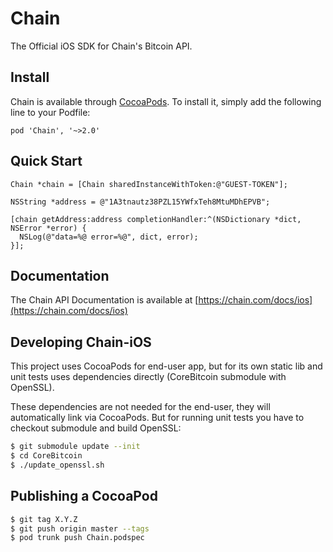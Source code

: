 # Chain

The Official iOS SDK for Chain's Bitcoin API.

## Install

Chain is available through [CocoaPods](http://cocoapods.org). To install
it, simply add the following line to your Podfile:

```
pod 'Chain', '~>2.0'
```

## Quick Start

```objc
Chain *chain = [Chain sharedInstanceWithToken:@"GUEST-TOKEN"];

NSString *address = @"1A3tnautz38PZL15YWfxTeh8MtuMDhEPVB";

[chain getAddress:address completionHandler:^(NSDictionary *dict, NSError *error) {
  NSLog(@"data=%@ error=%@", dict, error);
}];
```

## Documentation

The Chain API Documentation is available at [https://chain.com/docs/ios](https://chain.com/docs/ios)

## Developing Chain-iOS

This project uses CocoaPods for end-user app, but for its own static lib and
unit tests uses dependencies directly (CoreBitcoin submodule with OpenSSL).

These dependencies are not needed for the end-user, they will automatically link
via CocoaPods. But for running unit tests you have to checkout submodule and
build OpenSSL:

```bash
$ git submodule update --init
$ cd CoreBitcoin
$ ./update_openssl.sh
```

## Publishing a CocoaPod

```bash
$ git tag X.Y.Z
$ git push origin master --tags
$ pod trunk push Chain.podspec
```
